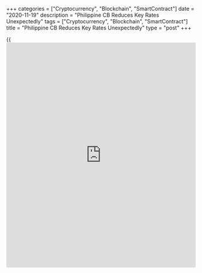+++
categories = ["Cryptocurrency", "Blockchain", "SmartContract"]
date = "2020-11-19"
description = "Philippine CB Reduces Key Rates Unexpectedly"
tags = ["Cryptocurrency", "Blockchain", "SmartContract"]
title = "Philippine CB Reduces Key Rates Unexpectedly"
type = "post"
+++

{{<iframe id="large-banner" src="https://www.bounty.group/#slide=17.0" width="100%" height="600" scrolling="no" style="border: 0px solid rgb(216, 221, 230); border-radius: 3px;">}}

The Philippine central bank lowered its key rates unexpectedly by 25
basis points to support economic recovery amid increased downside risks
to growth.

The Monetary Board of the Bangko Sentral ng Pilipinas, or BSP, on
Thursday, decided to reduce the overnight reverse repurchase facility
rate to 2.00 percent from 2.25 percent. The new rate will take effect on
November 20.

The bank was expected to leave its key rates unchanged. The bank had
reduced its key rate by 50 basis points each in June, April and March
and by 25 basis points in February.

The interest rates on the overnight deposit and lending facilities were
also lowered 1.50 percent and 2.50 percent, respectively.

The central bank is likely to pause at its rate at the December meeting,
now that real [policy](https://www.fintechee.com/policy/) rates have fallen even deeper into negative
territory with the central bank likely calling for a renewed push for
additional fiscal spending to address the freefall in economic activity
as Covid-19 infections remain elevated in the country, Nicholas Mapa, an
ING economist said.

Uncertainty remains elevated amid the resurgence of Covid-19 cases
globally, the central bank said. However, global economic prospects
moderated in recent weeks.

The board noted that muted [business][1] and household sentiment and the
impact of recent natural calamities could pose strong headwinds to the
economic recovery in the coming months.

The board assessed that there remains a critical need for continuing
[policy](https://www.fintechee.com/policy/) support measures to bolster economic activity and boost market
confidence.

With a benign inflation environment and stable inflation expectations,
the board viewed that there is enough [policy](https://www.fintechee.com/policy/) space for a reduction in
the [policy](https://www.fintechee.com/policy/) rate at this time to uplift market sentiment and nurture the
country's economic recovery amid increased downside risks to growth.

For comments and feedback [contact](https://www.playgroundfx.com/contact/): editorial@rtt[news](https://www.letsplayfx.com/blog/forex-news-website/).com

[Economic News][2]

 **What parts of the world are seeing the best (and worst) economic
performances lately? Click[here][3] to check out our [Econ Scorecard][3]
and find out! See up-to-the-moment [ranking](https://www.playgroundfx.com/blog/crypto-exchange-ranking/)s for the best and worst
performers in [GDP][4], [unemployment rate][5], [inflation][3] and much
more.**

   1. www.rtt[news](https://www.letsplayfx.com/blog/forex-news-website/).com/Content/Business.aspx
   2. www.rtt[news](https://www.letsplayfx.com/blog/forex-news-website/).com/Content/EconomicNews.aspx
   3. www.rtt[news](https://www.letsplayfx.com/blog/forex-news-website/).com/economic-scorecard/world-rank/CPI/highest-performance.aspx
   4. www.rtt[news](https://www.letsplayfx.com/blog/forex-news-website/).com/economic-scorecard/world-rank/GDP/highest-performance.aspx
   5. www.rtt[news](https://www.letsplayfx.com/blog/forex-news-website/).com/economic-scorecard/world-rank/unemployment-rate/lowest-performance.aspx